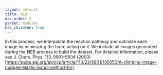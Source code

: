 ```yaml
---
layout: default
title: NEB
nav_order: 2
parent: Modules
has_children: true
---
```


In this process, we interpolate the reaction pathway and optimize each image by minimizing the force acting on it. We include all images generated during the NEB process to build the dataset. For detailed information, please see J. Chem. Phys. 113, 9901–9904 (2000)[https://pubs.aip.org/aip/jcp/article/113/22/9901/185050/A-climbing-image-nudged-elastic-band-method-for].






